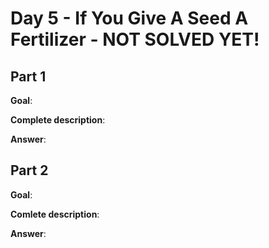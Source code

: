 # Day 5 - If You Give A Seed A Fertilizer - NOT SOLVED YET!

## Part 1
**Goal**:

**Complete description**: 

**Answer**: 


## Part 2
**Goal**: 

**Comlete description**: 

**Answer**:

